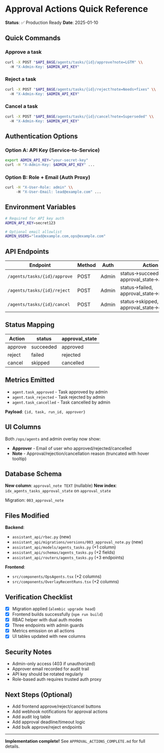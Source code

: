 # Approval Actions Quick Reference

**Status**: ✅ Production Ready
**Date**: 2025-01-10

## Quick Commands

### Approve a task
```bash
curl -X POST "$API_BASE/agents/tasks/{id}/approve?note=LGTM" \\
  -H "X-Admin-Key: $ADMIN_API_KEY"
```

### Reject a task
```bash
curl -X POST "$API_BASE/agents/tasks/{id}/reject?note=Needs+fixes" \\
  -H "X-Admin-Key: $ADMIN_API_KEY"
```

### Cancel a task
```bash
curl -X POST "$API_BASE/agents/tasks/{id}/cancel?note=Superseded" \\
  -H "X-Admin-Key: $ADMIN_API_KEY"
```

## Authentication Options

### Option A: API Key (Service-to-Service)
```bash
export ADMIN_API_KEY="your-secret-key"
curl -H "X-Admin-Key: $ADMIN_API_KEY" ...
```

### Option B: Role + Email (Auth Proxy)
```bash
curl -H "X-User-Role: admin" \\
     -H "X-User-Email: lead@example.com" ...
```

## Environment Variables

```bash
# Required for API key auth
ADMIN_API_KEY=secret123

# Optional email allowlist
ADMIN_USERS="lead@example.com,ops@example.com"
```

## API Endpoints

| Endpoint | Method | Auth | Action |
|----------|--------|------|--------|
| `/agents/tasks/{id}/approve` | POST | Admin | status→succeeded, approval_state→approved |
| `/agents/tasks/{id}/reject` | POST | Admin | status→failed, approval_state→rejected |
| `/agents/tasks/{id}/cancel` | POST | Admin | status→skipped, approval_state→cancelled |

## Status Mapping

| Action | status | approval_state |
|--------|--------|----------------|
| approve | succeeded | approved |
| reject | failed | rejected |
| cancel | skipped | cancelled |

## Metrics Emitted

- `agent.task_approved` - Task approved by admin
- `agent.task_rejected` - Task rejected by admin
- `agent.task_cancelled` - Task cancelled by admin

**Payload**: `{id, task, run_id, approver}`

## UI Columns

Both `/ops/agents` and admin overlay now show:
- **Approver** - Email of user who approved/rejected/cancelled
- **Note** - Approval/rejection/cancellation reason (truncated with hover tooltip)

## Database Schema

**New column**: `approval_note TEXT` (nullable)
**New index**: `idx_agents_tasks_approval_state` on `approval_state`

Migration: `003_approval_note`

## Files Modified

**Backend**:
- `assistant_api/rbac.py` (new)
- `assistant_api/migrations/versions/003_approval_note.py` (new)
- `assistant_api/models/agents_tasks.py` (+1 column)
- `assistant_api/schemas/agents_tasks.py` (+2 fields)
- `assistant_api/routers/agents_tasks.py` (+3 endpoints)

**Frontend**:
- `src/components/OpsAgents.tsx` (+2 columns)
- `src/components/OverlayRecentRuns.tsx` (+2 columns)

## Verification Checklist

- [x] Migration applied (`alembic upgrade head`)
- [x] Frontend builds successfully (`npm run build`)
- [x] RBAC helper with dual auth modes
- [x] Three endpoints with admin guards
- [x] Metrics emission on all actions
- [x] UI tables updated with new columns

## Security Notes

- Admin-only access (403 if unauthorized)
- Approver email recorded for audit trail
- API key should be rotated regularly
- Role-based auth requires trusted auth proxy

## Next Steps (Optional)

- Add frontend approve/reject/cancel buttons
- Add webhook notifications for approval actions
- Add audit log table
- Add approval deadline/timeout logic
- Add bulk approve/reject endpoints

---

**Implementation complete!** See `APPROVAL_ACTIONS_COMPLETE.md` for full details.
